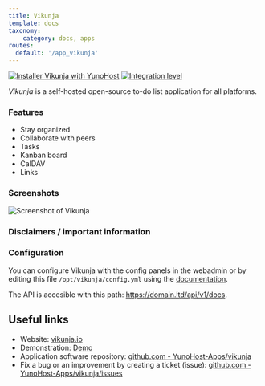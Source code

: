 ```yaml
---
title: Vikunja
template: docs
taxonomy:
    category: docs, apps
routes:
  default: '/app_vikunja'
---
```


[![Installer Vikunja with YunoHost](https://install-app.yunohost.org/install-with-yunohost.svg)](https://install-app.yunohost.org/?app=vikunja) [![Integration level](https://dash.yunohost.org/integration/vikunja.svg)](https://dash.yunohost.org/appci/app/vikunja)

*Vikunja* is a self-hosted open-source to-do list application for all platforms.

### Features

- Stay organized 
- Collaborate with peers
- Tasks  
- Kanban board
- CalDAV
- Links

### Screenshots

![Screenshot of Vikunja](https://github.com/YunoHost-Apps/vikunja_ynh/blob/master/doc/screenshots/kanban.png)

### Disclaimers / important information

### Configuration

You can configure Vikunja with the config panels in the webadmin or by editing this file `/opt/vikunja/config.yml` using the [documentation](https://vikunja.io/docs/config-options/).

The API is accesible with this path: https://domain.ltd/api/v1/docs.

## Useful links

+ Website: [vikunja.io](https://vikunja.io/)
+ Demonstration: [Demo](https://try.vikunja.io/login)
+ Application software repository: [github.com - YunoHost-Apps/vikunja](https://github.com/YunoHost-Apps/vikunja_ynh)
+ Fix a bug or an improvement by creating a ticket (issue): [github.com - YunoHost-Apps/vikunja/issues](https://github.com/YunoHost-Apps/vikunja_ynh/issues)
